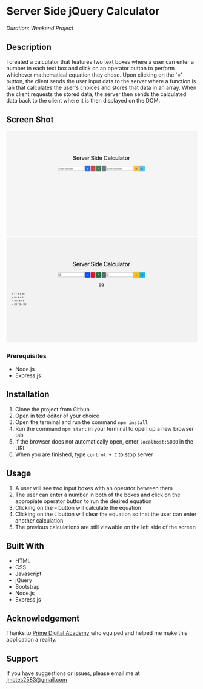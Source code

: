 # Server Side jQuery Calculator

_Duration: Weekend Project_

## Description

I created a calculator that features two text boxes where a user can enter a number in each text box and click on an operator button to perform whichever mathematical equation they chose. Upon clicking on the '=' button, the client sends the user input data to the server where a function is ran that calculates the user's choices and stores that data in an array. When the client requests the stored data, the server then sends the calculated data back to the client where it is then displayed on the DOM.

## Screen Shot

![Home Page](/images/homepage.png)
![Calculation](/images/calculation.jpeg)

### Prerequisites

- Node.js
- Express.js

## Installation

1. Clone the project from Github
2. Open in text editor of your choice
3. Open the terminal and run the command `npm install`
4. Run the command `npm start` in your terminal to open up a new browser tab
5. If the browser does not automatically open, enter `localhost:5000` in the URL
6. When you are finished, type `control + C` to stop server

## Usage

1. A user will see two input boxes with an operator between them
2. The user can enter a number in both of the boxes and click on the appropiate operator button to run the desired equation
3. Clicking on the `=` button will calculate the equation
4. Clicking on the `C` button will clear the equation so that the user can enter another calculation
5. The previous calculations are still viewable on the left side of the screen

## Built With

- HTML
- CSS
- Javascript
- jQuery
- Bootstrap
- Node.js
- Express.js

## Acknowledgement
Thanks to [Prime Digital Academy](https://www.primeacademy.io) who equiped and helped me make this application a reality.

## Support
If you have suggestions or issues, please email me at [jmotes2583@gmail.com](mailto:jmotes2583@gmail.com)